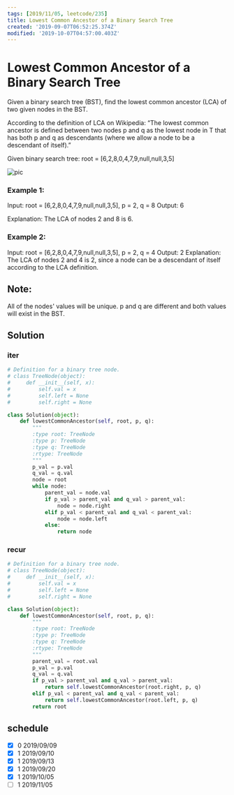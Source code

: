 ```yaml
---
tags: [2019/11/05, leetcode/235]
title: Lowest Common Ancestor of a Binary Search Tree
created: '2019-09-07T06:52:25.374Z'
modified: '2019-10-07T04:57:00.403Z'
---
```


# Lowest Common Ancestor of a Binary Search Tree

Given a binary search tree (BST), find the lowest common ancestor (LCA) of two given nodes in the BST.

According to the definition of LCA on Wikipedia: “The lowest common ancestor is defined between two nodes p and q as the lowest node in T that has both p and q as descendants (where we allow a node to be a descendant of itself).”

Given binary search tree:  root = [6,2,8,0,4,7,9,null,null,3,5]


 ![pic](https://assets.leetcode.com/uploads/2018/12/14/binarysearchtree_improved.png)

### Example 1:

Input: root = [6,2,8,0,4,7,9,null,null,3,5], p = 2, q = 8
Output: 6

Explanation: The LCA of nodes 2 and 8 is 6.

### Example 2:

Input: root = [6,2,8,0,4,7,9,null,null,3,5], p = 2, q = 4
Output: 2
Explanation: The LCA of nodes 2 and 4 is 2, since a node can be a descendant of itself according to the LCA definition.


## Note:

All of the nodes' values will be unique.
p and q are different and both values will exist in the BST.

## Solution

### iter

```python
# Definition for a binary tree node.
# class TreeNode(object):
#     def __init__(self, x):
#         self.val = x
#         self.left = None
#         self.right = None

class Solution(object):
    def lowestCommonAncestor(self, root, p, q):
        """
        :type root: TreeNode
        :type p: TreeNode
        :type q: TreeNode
        :rtype: TreeNode
        """
        p_val = p.val
        q_val = q.val
        node = root
        while node:
            parent_val = node.val
            if p_val > parent_val and q_val > parent_val:
                node = node.right
            elif p_val < parent_val and q_val < parent_val:
                node = node.left
            else:
                return node
```

### recur

```python
# Definition for a binary tree node.
# class TreeNode(object):
#     def __init__(self, x):
#         self.val = x
#         self.left = None
#         self.right = None

class Solution(object):
    def lowestCommonAncestor(self, root, p, q):
        """
        :type root: TreeNode
        :type p: TreeNode
        :type q: TreeNode
        :rtype: TreeNode
        """
        parent_val = root.val
        p_val = p.val
        q_val = q.val
        if p_val > parent_val and q_val > parent_val:
            return self.lowestCommonAncestor(root.right, p, q)
        elif p_val < parent_val and q_val < parent_val:
            return self.lowestCommonAncestor(root.left, p, q)
        return root
```

## schedule

* [x] 0 2019/09/09
* [x] 1 2019/09/10
* [x] 1 2019/09/13
* [x] 1 2019/09/20
* [x] 1 2019/10/05
* [ ] 1 2019/11/05
